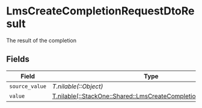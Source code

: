 # LmsCreateCompletionRequestDtoResult

The result of the completion


## Fields

| Field                                                                                                                          | Type                                                                                                                           | Required                                                                                                                       | Description                                                                                                                    |
| ------------------------------------------------------------------------------------------------------------------------------ | ------------------------------------------------------------------------------------------------------------------------------ | ------------------------------------------------------------------------------------------------------------------------------ | ------------------------------------------------------------------------------------------------------------------------------ |
| `source_value`                                                                                                                 | *T.nilable(::Object)*                                                                                                          | :heavy_minus_sign:                                                                                                             | N/A                                                                                                                            |
| `value`                                                                                                                        | [T.nilable(::StackOne::Shared::LmsCreateCompletionRequestDtoValue)](../../models/shared/lmscreatecompletionrequestdtovalue.md) | :heavy_minus_sign:                                                                                                             | N/A                                                                                                                            |